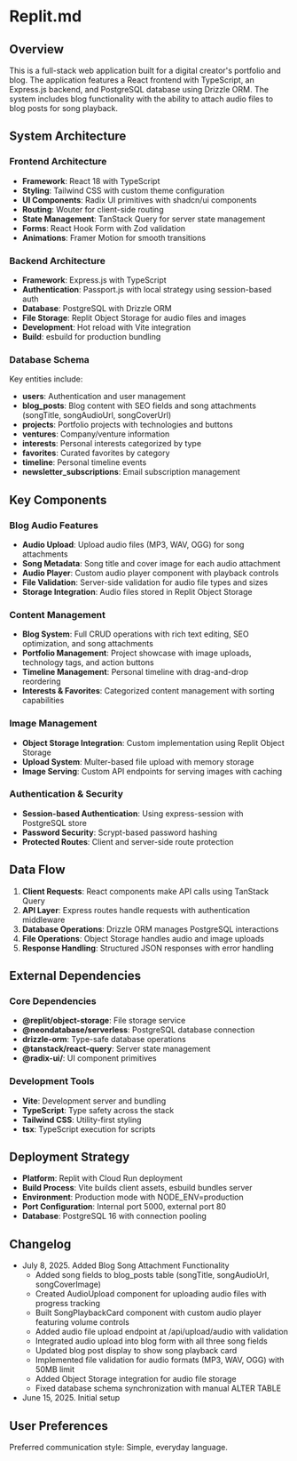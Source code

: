 # Replit.md

## Overview

This is a full-stack web application built for a digital creator's portfolio and blog. The application features a React frontend with TypeScript, an Express.js backend, and PostgreSQL database using Drizzle ORM. The system includes blog functionality with the ability to attach audio files to blog posts for song playback.

## System Architecture

### Frontend Architecture
- **Framework**: React 18 with TypeScript
- **Styling**: Tailwind CSS with custom theme configuration
- **UI Components**: Radix UI primitives with shadcn/ui components
- **Routing**: Wouter for client-side routing
- **State Management**: TanStack Query for server state management
- **Forms**: React Hook Form with Zod validation
- **Animations**: Framer Motion for smooth transitions

### Backend Architecture
- **Framework**: Express.js with TypeScript
- **Authentication**: Passport.js with local strategy using session-based auth
- **Database**: PostgreSQL with Drizzle ORM
- **File Storage**: Replit Object Storage for audio files and images
- **Development**: Hot reload with Vite integration
- **Build**: esbuild for production bundling

### Database Schema
Key entities include:
- **users**: Authentication and user management
- **blog_posts**: Blog content with SEO fields and song attachments (songTitle, songAudioUrl, songCoverUrl)
- **projects**: Portfolio projects with technologies and buttons
- **ventures**: Company/venture information
- **interests**: Personal interests categorized by type
- **favorites**: Curated favorites by category
- **timeline**: Personal timeline events
- **newsletter_subscriptions**: Email subscription management

## Key Components

### Blog Audio Features
- **Audio Upload**: Upload audio files (MP3, WAV, OGG) for song attachments
- **Song Metadata**: Song title and cover image for each audio attachment
- **Audio Player**: Custom audio player component with playback controls
- **File Validation**: Server-side validation for audio file types and sizes
- **Storage Integration**: Audio files stored in Replit Object Storage

### Content Management
- **Blog System**: Full CRUD operations with rich text editing, SEO optimization, and song attachments
- **Portfolio Management**: Project showcase with image uploads, technology tags, and action buttons
- **Timeline Management**: Personal timeline with drag-and-drop reordering
- **Interests & Favorites**: Categorized content management with sorting capabilities

### Image Management
- **Object Storage Integration**: Custom implementation using Replit Object Storage
- **Upload System**: Multer-based file upload with memory storage
- **Image Serving**: Custom API endpoints for serving images with caching

### Authentication & Security
- **Session-based Authentication**: Using express-session with PostgreSQL store
- **Password Security**: Scrypt-based password hashing
- **Protected Routes**: Client and server-side route protection

## Data Flow

1. **Client Requests**: React components make API calls using TanStack Query
2. **API Layer**: Express routes handle requests with authentication middleware
3. **Database Operations**: Drizzle ORM manages PostgreSQL interactions
4. **File Operations**: Object Storage handles audio and image uploads
5. **Response Handling**: Structured JSON responses with error handling

## External Dependencies

### Core Dependencies
- **@replit/object-storage**: File storage service
- **@neondatabase/serverless**: PostgreSQL database connection
- **drizzle-orm**: Type-safe database operations
- **@tanstack/react-query**: Server state management
- **@radix-ui/**: UI component primitives

### Development Tools
- **Vite**: Development server and bundling
- **TypeScript**: Type safety across the stack
- **Tailwind CSS**: Utility-first styling
- **tsx**: TypeScript execution for scripts

## Deployment Strategy

- **Platform**: Replit with Cloud Run deployment
- **Build Process**: Vite builds client assets, esbuild bundles server
- **Environment**: Production mode with NODE_ENV=production
- **Port Configuration**: Internal port 5000, external port 80
- **Database**: PostgreSQL 16 with connection pooling

## Changelog

- July 8, 2025. Added Blog Song Attachment Functionality
  - Added song fields to blog_posts table (songTitle, songAudioUrl, songCoverImage)
  - Created AudioUpload component for uploading audio files with progress tracking
  - Built SongPlaybackCard component with custom audio player featuring volume controls
  - Added audio file upload endpoint at /api/upload/audio with validation
  - Integrated audio upload into blog form with all three song fields
  - Updated blog post display to show song playback card
  - Implemented file validation for audio formats (MP3, WAV, OGG) with 50MB limit
  - Added Object Storage integration for audio file storage
  - Fixed database schema synchronization with manual ALTER TABLE
- June 15, 2025. Initial setup

## User Preferences

Preferred communication style: Simple, everyday language.